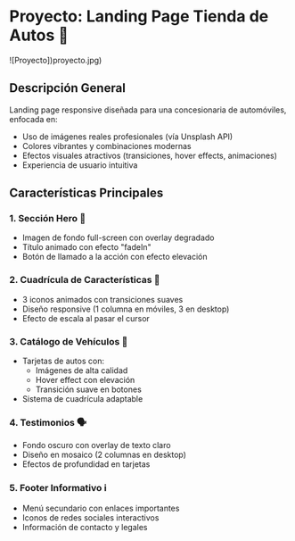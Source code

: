 # Proyecto: Landing Page Tienda de Autos 🚗

![Proyecto])proyecto.jpg)

## Descripción General
Landing page responsive diseñada para una concesionaria de automóviles, enfocada en:
- Uso de imágenes reales profesionales (vía Unsplash API)
- Colores vibrantes y combinaciones modernas
- Efectos visuales atractivos (transiciones, hover effects, animaciones)
- Experiencia de usuario intuitiva

## Características Principales

### 1. Sección Hero 🌟
- Imagen de fondo full-screen con overlay degradado
- Título animado con efecto "fadeIn"
- Botón de llamado a la acción con efecto elevación

### 2. Cuadrícula de Características 🔧
- 3 iconos animados con transiciones suaves
- Diseño responsive (1 columna en móviles, 3 en desktop)
- Efecto de escala al pasar el cursor

### 3. Catálogo de Vehículos 🚗
- Tarjetas de autos con:
  - Imágenes de alta calidad
  - Hover effect con elevación
  - Transición suave en botones
- Sistema de cuadrícula adaptable

### 4. Testimonios 🗣️
- Fondo oscuro con overlay de texto claro
- Diseño en mosaico (2 columnas en desktop)
- Efectos de profundidad en tarjetas

### 5. Footer Informativo ℹ️
- Menú secundario con enlaces importantes
- Iconos de redes sociales interactivos
- Información de contacto y legales
